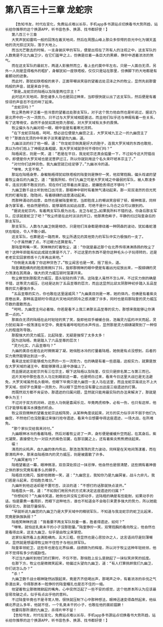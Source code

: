 # 第八百三十三章 龙蛇宗
        【告知书友，时代在变化，免费站点难以长存，手机app多书源站点切换看书大势所趋，站长给你推荐的这个换源APP，听书音色多、换源、找书都好使！】
       第八百三十三章
       大笑声犹如雷鸣一般的回荡在着天地间，然后在周围山峰上那众多惊愕的目光中化为铺天盖地的流光掠过天际，落于大地上。
       而当光芒散去的时候，一支身披灰甲的军队，便是出现在了所有人的注视之中，这支军队的人数竟是不比九幽卫少，在它们盔甲之上，仿佛是纹着一条巨大的黑蟒，狰狞中透着浓浓的煞气。
       而在这支军队的最前方，两道人影傲然而立，看上去约莫中年左右，只是一人面白无须，另外一人则是显得格外的粗犷，身躯犹如一座铁塔般，仅仅只是站在那里，仿佛脚下的大地都是有着颤动的迹象。
       而此时，那犹如铁塔般的男子，正面带嘲讽笑容的望着远处沼泽之外的牧尘，显然先前那雷鸣般的声音，就是来自于他。
       “那是…龙蛇宗的陆梧以及陆奎两位宗主！”
       此时这片天地间，那些诸多人马也是回过神来，当即很快就认出了这支军队，然后便是有着惊讶的声音忍不住的响了起来。
       “龙蛇宗吗？”
       牧尘黑色眸子泛着一些冷意的望着远处那支军队，对于这个势力他自然也是听说过，据说乃是北界中的一方一流势力，只不过与大罗天域相距甚远，而且他们似乎还与神阁有着一些关系，有了这等倚仗，自然不会犹如其他势力那般，对大罗天域有太多的畏惧。
       牧尘偏头与九幽对视一眼，眼中皆是有着寒光流转。
       “在下龙蛇宗陆梧，呵呵，想必这位便是九幽宫之主，大罗天域九王之一的九幽宫主了吧？”那面白无须的中年男子淡笑着望向九幽，道。
       九幽淡淡的扫了他一眼，道：“你龙蛇宗倒真是好大的胆子，连我大罗天域的东西也敢抢，真以为你们抱上了神阁这条粗腿，我大罗天域就奈何不得你们吗？”
       陆梧闻言，则是一笑，道：“若是在平日，我龙蛇宗还真会掂量一下，不过如今这大狩猎战中，即便是你大罗天域也是泥菩萨过江，所以你就别用这个名头来吓唬本宗主了。”
       “对付你们这种货色，我九幽宫就已经足够了。”九幽冰冷的道。
       “嘿嘿，大言不惭。”
       那站在陆梧身旁，身躯魁梧得犹如铁塔般的陆奎则是狰狞一笑，他双臂抱胸，偏头戏谑的望着牧尘身后的九幽卫，道：“据我所知，你们九幽卫可是大罗天域之中最弱的军队，被人欺凌多年，连反抗都不敢反抗的，现在你们还带着出来溜达，是嫌脸丢得还不够吗？”
       九幽卫数千战士听到他口出污言，那眼神中顿时有着煞气涌动起来，那一双双凌厉的目光死死的盯着陆奎，隐隐间，有着磅礴的战意涌动起来。
       而那种涌动的战意，自然也是被陆奎察觉，当即脸庞上的嘲讽笑容顿了顿，眼神微凛，同样身为掌军者，他自然是明白，能够凝炼出如此战意，可绝不是什么乌合之众可以做到的。
       “据说龙蛇宗内，有着两支军队极为出名，龙卫与蛇卫…如果我所料不错的话，你身后那支军队，应该就是蛇卫了吧？”牧尘终是在此时淡淡的开口，他那黑色眸子，平静的扫过陆奎身后的那支军队。
       那支军队，人数与九幽卫倒是相仿，只是他们浑身都是缭绕着一种阴森的波动，犹如毒蛇潜伏在暗处，令人不敢小觑。
       这支军队，也算是这一路而来，牧尘所遇见的其他势力的军队中实力极强的一支了。
       “小子虽然嫩了点，不过眼力还算是有。”
       那陆奎咧嘴一笑，笑眯眯的盯着牧尘，道：“你就是最近那个在北界传得沸沸扬扬的牧尘了吧？这种年龄能有如此成就也算是不凡了，不过这里的东西不是你这种毛头小子玩得转的，还是老老实实回家修炼十几年再出来吧。”
       “你倒是太高看了你这种货色了。”牧尘闻言也是一笑，摇了摇头，道。
       陆奎满脸横肉的脸庞微微抖了抖，旋即那微眯的眼中便是有着凶光绽放出来，一股磅礴的灵力荡漾在其周身，强大的灵力威压顿时笼罩开来。
       牧尘察觉到那股灵力威压，眉头轻轻的扬了扬，这陆奎人虽然不怎么样，不过实力倒的确是不错，这等灵力威压，已经是达到了五品至尊的层次，而且这显然比邱太阴那种初步踏入五品至尊的实力要强许多。
       “五品至尊的实力，你也敢在这里逞威风？”九幽美目则是一寒，她的体内，仿佛是有着紫炎席卷出来，那种高温顿时令得这片天地间的阴冷之感消散了许多，同时也是将那陆奎的灵力威压尽数的震散而去。
       “呵呵，九幽宫主何必着恼，你若是看不上我三弟那五品至尊的实力，那想来我能够让你满意一点的。”
       那面白无须的陆梧在此时轻轻的笑了笑，旋即他双手缓缓合拢，浩瀚灵力猛的冲天而起，灵力犹如海洋一般荡漾在半空中，竟是有着哗啦啦的水声传出，显然那是灵力磅礴凝聚到了一种惊人的程度所导致。
       那股强大的灵力威压，比起陆奎，无疑是强悍了太多太多！
       因为这陆梧，竟是踏入了六品至尊的层次！
       “灵力化实，六品至尊吗？”
       九幽的美目也是在此时微微凝了凝，她俏脸冰冷的打量着陆梧，她倒是有点没想到，后者的实力竟然能够达到这一步。
       看来这龙蛇宗能够成为北界的一方一流势力，也的确是有着一些底蕴，这般实力，就算是放在大罗天域的诸王中，都能够算得上是中游偏上了。
       而且据说这龙蛇宗共有三位宗主，眼下这陆梧以及陆奎，仅仅只是排名第二与第三而已。
       这片天地中那些各方人马见到眼前这一幕，也是明白过来，看来今日这里大战已是无法避免，大罗天域虽然名头极响，但眼下毕竟只是九幽宫一支人马在这里，而且龙蛇宗虽说比不上大罗天域，但好歹也算是一流势力，所以眼下显然也没有要让出这座三级遗迹的打算。
       而既然双方都不肯妥协，那遗迹的归属问题，显然就只能用最实际的办法来解决了，那就是拳头为王！
       不过对于双方的对峙，这些人马倒是喜闻乐见，毕竟两虎相争，必有一伤，也只有这样，他们才能够有着浑水摸鱼的机会。
       牧尘双目微眯的望着龙蛇宗这般阵势，从某种角度说起来，对方的实力似乎并不弱于他们九幽宫，不然他们也没胆量过来强行抢夺遗迹，看来今日想要夺得这座遗迹，一场大战，在所难免。
       “那个家伙交给我来对付。”
       九幽眼神冰冷的看着陆梧，然后对着牧尘说了一声，身形便是缓缓升空而起，在其身后，紫光凝聚，直接使化为一对巨大的紫色羽翼，在那羽翼之上，还有着紫炎熊熊燃烧起来。
       唳！
       清亮的尖鸣声，自九幽的体内传出，那浩浩荡荡的灵力波动，同样是在天地间荡漾着，而在那清鸣声中，那来自陆梧体内的灵力威压，则是被震散了许多。
       “九幽冥雀吗？”
       陆梧望着这一幕，眼神微凛，双目深处掠过一抹忌惮，他自然也是很清楚，这些拥有着神兽之体的家伙究竟有着多么的棘手。
       陆梧目光微闪，旋即他微微一笑，道：“九幽宫主，我知你乃是九幽冥雀，战斗力非凡，我们若是斗起来，恐怕胜负难分。”
       九幽听到他这话却是不置可否，淡淡的道：“不想打的话那就快点滚开。”
       陆梧眉头一挑，道：“不如我们用另外的方式来决定这座遗迹的归属？”
       “你想如何？”九幽冷笑道，她倒也并没有立即动手，这陆梧的确是有些能耐，如果动手的话，怕是要费一番周折，而眼下这种地方，谁也不知道会不会吸引来更多强大的势力，所以她能保存实力，那就尽量保存。
       “早就听说九幽宫的九幽卫乃是大罗天域中的精锐军队，不知道与我龙蛇宗的蛇卫比起来，究竟是孰强孰弱？”
       陆梧笑眯眯的道：“我看要不两支军队较量一番，胜者得遗迹，如何？”
       “嘿嘿，就怕这乳臭未干的小子没那胆量。”陆奎狰狞一笑，双臂抱胸的看向牧尘，他自然也是看得出来，这支九幽卫，似乎是由牧尘来掌控。
       这家伙虽然看上去满脸横肉，五大三粗，但显然也是心思狡诈之人，这言语间尽是刻薄嘲讽，显然就是想逼得牧尘耐不住性子与他比拼军队。
       陆奎率领蛇卫，这些年也是在北界纵横，战绩颇为的辉煌，所以对于牧尘这种年轻统领，他并不觉得有多少的威胁性。
       不过当九幽听到他们的打算时，不仅不怒，那俏脸上反么是掀起了一抹似笑非笑的弧度。
       在那下方，牧尘也是微微笑起来，他偏过头望向九幽卫，道：“有人打算挑衅我们九幽卫，你们说怎么办？”
       “杀！”
       九幽卫数千战士眼神陡然凶狠起来，竟是齐齐低喝出声，那喝声之中，有着浓浓的杀伐之气弥漫出来，令得那原本一脸狰狞的陆奎瞳孔也是忍不住的一缩。
       他望着牧尘那微微掀起的嘴角，心中突然泛起了一些不安的感觉，这个他原本所认为应该最容易攻破之点，似乎有点出乎他的意料。
       不过陆奎毕竟也不是寻常人物，很快就压制下心中那种想法，眼神迅速变得森然起来，他纵横北界这么多年，他就不信，一个乳臭未干的小子，也敢在他的面前猖獗！
       他要将那所谓的九幽卫，杀得片甲不留！
       【告知书友，时代在变化，免费站点难以长存，手机app多书源站点切换看书大势所趋，站长给你推荐的这个换源APP，听书音色多、换源、找书都好使！】